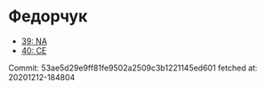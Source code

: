 # Федорчук
- [39: NA](39.md)
- [40: CE](40.md)

Commit: 53ae5d29e9ff81fe9502a2509c3b1221145ed601
 fetched at: 20201212-184804
